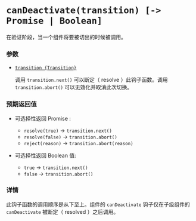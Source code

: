 # `canDeactivate(transition) [-> Promise | Boolean]`

在验证阶段，当一个组件将要被切出的时候被调用。

### 参数

- [`transition {Transition}`](hooks.md#transition-object)

  调用 `transition.next()` 可以断定（ resolve ）此钩子函数。调用 `transition.abort()` 可以无效化并取消此次切换。

### 预期返回值

- 可选择性返回 Promise :

  - `resolve(true)` -> `transition.next()`
  - `resolve(false)` -> `transition.abort()`
  - `reject(reason)` -> `transition.abort(reason)`


- 可选择性返回 Boolean 值:

  - `true` -> `transition.next()`
  - `false` -> `transition.abort()`

### 详情

此钩子函数的调用顺序是从下至上。组件的 `canDeactivate` 钩子仅在子级组件的 `canDeactivate` 被断定（ resolved ）之后调用。
